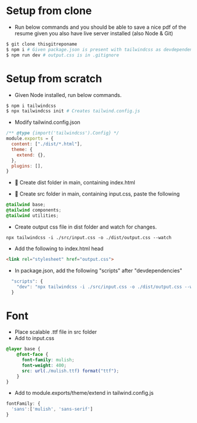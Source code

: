 # Setup from clone
- Run below commands and you should be able to save a nice pdf of the resume given you also have live server installed (also Node & Git)

``` ruby
$ git clone thisgitreponame
$ npm i # Given package.json is present with tailwindcss as devdependency.
$ npm run dev # output.css is in .gitignore
```

# Setup from scratch
- Given Node installed, run below commands.

``` ruby
$ npm i tailwindcss
$ npx tailwindcss init # Creates tailwind.config.js
```

- Modify tailwind.config.json

``` js
/** @type {import('tailwindcss').Config} */
module.exports = {
  content: ["./dist/*.html"],
  theme: {
    extend: {},
  },
  plugins: [],
}
```

- 📁 Create dist folder in main, containing index.html

- 📁 Create src folder in main, containing input.css, paste the following

``` css
@tailwind base;
@tailwind components;
@tailwind utilities;
```

- Create output css file in dist folder and watch for changes.

``` shell
npx tailwindcss -i ./src/input.css -o ./dist/output.css --watch
```

- Add the following to index.html head

``` html
<link rel="stylesheet" href="output.css">
```

- In package.json, add the following "scripts" after "devdependencies"

``` js
  "scripts": {
    "dev": "npx tailwindcss -i ./src/input.css -o ./dist/output.css --watch"
  }
```
# Font
- Place scalable .ttf file in src folder
- Add to input.css
``` css
@layer base {
    @font-face {
      font-family: mulish;
      font-weight: 400;
      src: url(./mulish.ttf) format("ttf");
    }
}
```
- Add to module.exports/theme/extend in tailwind.config.js
``` js
fontFamily: {
  'sans':['mulish', 'sans-serif']
}
```